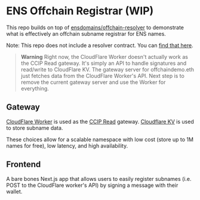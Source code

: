 # ENS Offchain Registrar (WIP)

This repo builds on top of [ensdomains/offchain-resolver](https://github.com/ensdomains/offchain-resolver) to demonstrate what is effectively an offchain subname registrar for ENS names.

Note: This repo does not include a resolver contract. You can [find that here](https://github.com/ensdomains/offchain-resolver/blob/main/packages/contracts/contracts/OffchainResolver.sol).

> **Warning**
> Right now, the CloudFlare Worker doesn't actually work as the CCIP Read gateway. It's simply an API to handle signatures and read/write to CloudFlare KV. The gateway server for offchaindemo.eth just fetches data from the CloudFlare Worker's API. Next step is to remove the current gateway server and use the Worker for everything.

## Gateway

[CloudFlare Worker](https://developers.cloudflare.com/workers/) is used as the [CCIP Read](https://eips.ethereum.org/EIPS/eip-3668) gateway. [Cloudflare KV](https://developers.cloudflare.com/workers/learning/how-kv-works/) is used to store subname data.

These choices allow for a scalable namespace with low cost (store up to 1M names for free), low latency, and high availability.

## Frontend

A bare bones Next.js app that allows users to easily register subnames (i.e. POST to the CloudFlare worker's API) by signing a message with their wallet.

